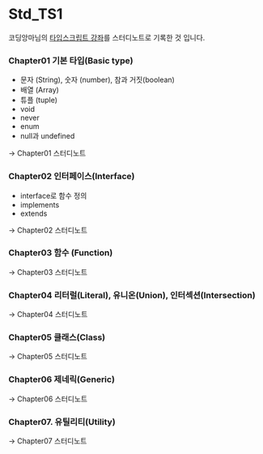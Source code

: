 # Std_TS1

코딩앙마님의 [타입스크립트 강좌](https://www.youtube.com/watch?v=5oGAkQsGWkc&list=PLZKTXPmaJk8KhKQ_BILr1JKCJbR0EGlx0)를 스터디노트로 기록한 것 입니다.



### Chapter01 기본 타입(Basic type)

- 문자 (String), 숫자 (number), 참과 거짓(boolean)
- 배열 (Array)
- 튜플 (tuple)
- void
- never
- enum
- null과 undefined

→ Chapter01 스터디노트



### Chapter02 인터페이스(Interface)

- interface로 함수 정의
- implements
- extends


→ Chapter02 스터디노트



### Chapter03 함수 (Function)

→ Chapter03 스터디노트





### Chapter04 리터럴(Literal), 유니온(Union), 인터섹션(Intersection)

→ Chapter04 스터디노트



### Chapter05 클래스(Class)

→ Chapter05 스터디노트



### Chapter06 제네릭(Generic)

→ Chapter06 스터디노트



### Chapter07. 유틸리티(Utility)

→ Chapter07 스터디노트

